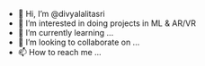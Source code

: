 - 👋 Hi, I’m @divyalalitasri
- 👀 I’m interested in doing projects in ML & AR/VR
- 🌱 I’m currently learning ...
- 💞️ I’m looking to collaborate on ...
- 📫 How to reach me ...

<!---
divyalalitasri/divyalalitasri is a ✨ special ✨ repository because its `README.md` (this file) appears on your GitHub profile.
You can click the Preview link to take a look at your changes.
--->
